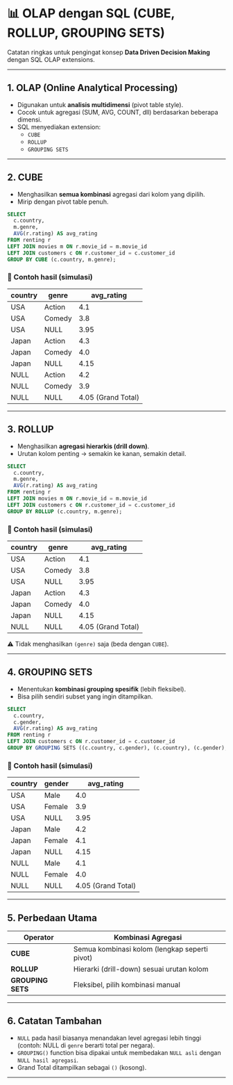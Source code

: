# 📊 OLAP dengan SQL (CUBE, ROLLUP, GROUPING SETS)

Catatan ringkas untuk pengingat konsep **Data Driven Decision Making** dengan SQL OLAP extensions.

---

## 1. OLAP (Online Analytical Processing)
- Digunakan untuk **analisis multidimensi** (pivot table style).
- Cocok untuk agregasi (SUM, AVG, COUNT, dll) berdasarkan beberapa dimensi.
- SQL menyediakan extension:
  - `CUBE`
  - `ROLLUP`
  - `GROUPING SETS`

---

## 2. CUBE
- Menghasilkan **semua kombinasi** agregasi dari kolom yang dipilih.
- Mirip dengan pivot table penuh.

```sql
SELECT 
  c.country, 
  m.genre, 
  AVG(r.rating) AS avg_rating
FROM renting r
LEFT JOIN movies m ON r.movie_id = m.movie_id
LEFT JOIN customers c ON r.customer_id = c.customer_id
GROUP BY CUBE (c.country, m.genre);
```

### 🔎 Contoh hasil (simulasi)
| country  | genre     | avg_rating |
|----------|-----------|------------|
| USA      | Action    | 4.1        |
| USA      | Comedy    | 3.8        |
| USA      | NULL      | 3.95       |
| Japan    | Action    | 4.3        |
| Japan    | Comedy    | 4.0        |
| Japan    | NULL      | 4.15       |
| NULL     | Action    | 4.2        |
| NULL     | Comedy    | 3.9        |
| NULL     | NULL      | 4.05 (Grand Total) |

---

## 3. ROLLUP
- Menghasilkan **agregasi hierarkis (drill down)**.
- Urutan kolom penting → semakin ke kanan, semakin detail.

```sql
SELECT 
  c.country,
  m.genre,
  AVG(r.rating) AS avg_rating
FROM renting r
LEFT JOIN movies m ON r.movie_id = m.movie_id
LEFT JOIN customers c ON r.customer_id = c.customer_id
GROUP BY ROLLUP (c.country, m.genre);
```

### 🔎 Contoh hasil (simulasi)
| country  | genre     | avg_rating |
|----------|-----------|------------|
| USA      | Action    | 4.1        |
| USA      | Comedy    | 3.8        |
| USA      | NULL      | 3.95       |
| Japan    | Action    | 4.3        |
| Japan    | Comedy    | 4.0        |
| Japan    | NULL      | 4.15       |
| NULL     | NULL      | 4.05 (Grand Total) |

⚠️ Tidak menghasilkan `(genre)` saja (beda dengan `CUBE`).

---

## 4. GROUPING SETS
- Menentukan **kombinasi grouping spesifik** (lebih fleksibel).
- Bisa pilih sendiri subset yang ingin ditampilkan.

```sql
SELECT 
  c.country, 
  c.gender,
  AVG(r.rating) AS avg_rating
FROM renting r
LEFT JOIN customers c ON r.customer_id = c.customer_id
GROUP BY GROUPING SETS ((c.country, c.gender), (c.country), (c.gender), ());
```

### 🔎 Contoh hasil (simulasi)
| country  | gender | avg_rating |
|----------|--------|------------|
| USA      | Male   | 4.0        |
| USA      | Female | 3.9        |
| USA      | NULL   | 3.95       |
| Japan    | Male   | 4.2        |
| Japan    | Female | 4.1        |
| Japan    | NULL   | 4.15       |
| NULL     | Male   | 4.1        |
| NULL     | Female | 4.0        |
| NULL     | NULL   | 4.05 (Grand Total) |

---

## 5. Perbedaan Utama
| Operator       | Kombinasi Agregasi                           |
|----------------|-----------------------------------------------|
| **CUBE**       | Semua kombinasi kolom (lengkap seperti pivot) |
| **ROLLUP**     | Hierarki (drill-down) sesuai urutan kolom     |
| **GROUPING SETS** | Fleksibel, pilih kombinasi manual             |

---

## 6. Catatan Tambahan
- `NULL` pada hasil biasanya menandakan level agregasi lebih tinggi (contoh: NULL di `genre` berarti total per negara).
- `GROUPING()` function bisa dipakai untuk membedakan `NULL asli` dengan `NULL hasil agregasi`.
- Grand Total ditampilkan sebagai `()` (kosong).

---
